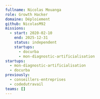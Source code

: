 ```yaml
---
fullname: Nicolas Mouanga
role: Growth Hacker
domaine: Déploiement
github: NicolasM92
missions:
  - start: 2020-02-10
    end: 2025-12-31
    status: independent
    startups:
      - docurba
      - mon-diagnostic-artificialisation
startups:
  - mon-diagnostic-artificialisation
  - docurba
previously:
  - conseillers-entreprises
  - codedutravail
teams: []
---
```


